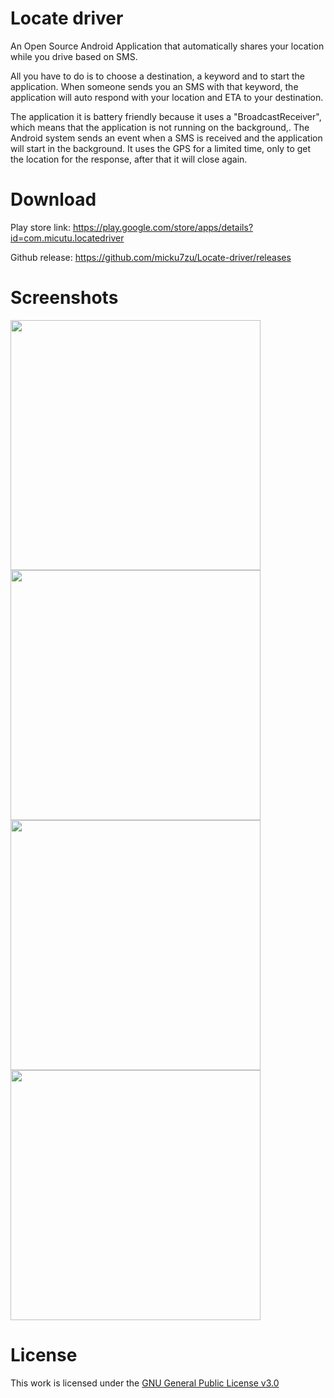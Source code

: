 # Locate driver
An Open Source Android Application that automatically shares your location while you drive based on SMS. 

All you have to do is to choose a destination, a keyword and to start the application. When someone sends you an SMS with that keyword, the application will auto respond with your location and ETA to your destination.

The application it is battery friendly because it uses a "BroadcastReceiver", which means that the application is not running on the background,. The Android system sends an event when a SMS is received and the application will start in the background. It uses the GPS for a limited time, only to get the location for the response, after that it will close again.

# Download
Play store link: https://play.google.com/store/apps/details?id=com.micutu.locatedriver

Github release: https://github.com/micku7zu/Locate-driver/releases

# Screenshots
<img src="http://i.imgur.com/PoqOmM2.png" width="400">
<img src="http://i.imgur.com/c7R7tZN.png" width="400">
<img src="http://i.imgur.com/pNenn0U.png" width="400">
<img src="http://i.imgur.com/dRtUsJb.png" width="400">

# License
This work is licensed under the [GNU General Public License v3.0](https://www.gnu.org/licenses/gpl-3.0.en.html)
